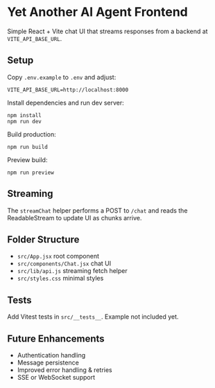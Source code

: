 # Yet Another AI Agent Frontend

Simple React + Vite chat UI that streams responses from a backend at `VITE_API_BASE_URL`.

## Setup

Copy `.env.example` to `.env` and adjust:
```
VITE_API_BASE_URL=http://localhost:8000
```

Install dependencies and run dev server:
```
npm install
npm run dev
```

Build production:
```
npm run build
```

Preview build:
```
npm run preview
```

## Streaming
The `streamChat` helper performs a POST to `/chat` and reads the ReadableStream to update UI as chunks arrive.

## Folder Structure
- `src/App.jsx` root component
- `src/components/Chat.jsx` chat UI
- `src/lib/api.js` streaming fetch helper
- `src/styles.css` minimal styles

## Tests
Add Vitest tests in `src/__tests__`. Example not included yet.

## Future Enhancements
- Authentication handling
- Message persistence
- Improved error handling & retries
- SSE or WebSocket support
